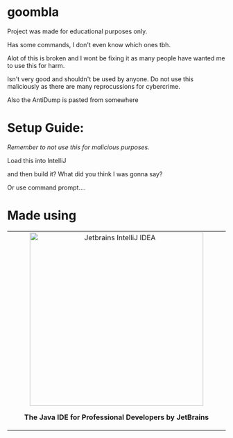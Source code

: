 # goombla
Project was made for educational purposes only.

Has some commands, I don't even know which ones tbh.

Alot of this is broken and I wont be fixing it as many  people have wanted me to use this for harm.

Isn't very good and shouldn't be used by anyone.
Do not use this maliciously as there are many reprocussions for cybercrime.

Also the AntiDump is pasted from somewhere

# Setup Guide:

*Remember to not use this for malicious purposes.*

Load this into IntelliJ

and then build it? What did you think I was gonna say?

Or use command prompt....

# Made using
<table>
    <tr>
        <td align="center" width="50%">
            <a href="https://www.jetbrains.com/idea/"><img src="https://scarsz.me/i/x2262.png" alt="Jetbrains IntelliJ IDEA" width="400px"></img></a>
            <p><strong>The Java IDE for Professional Developers by JetBrains</strong></p>            
        </td>
    </tr>
</table>
